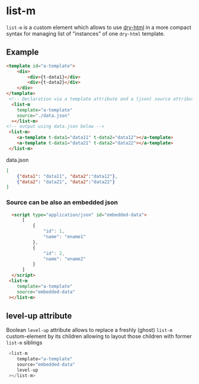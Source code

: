 # list-m

`list-m` is a custom element which allows to use [dry-html](https://github.com/thipages/dry-html) in a more compact syntax for managing list of "instances" of one `dry-html` template.

## Example

```html
<template id="a-template">
    <div>
        <div>{t-data1}</div>
        <div>{t-data2}</div>
    </div>
</template>
 <!-- Declaration via a template attribute and a (json) source attribute -->
  <list-m
    template="a-template"
    source="./data.json"
  ></list-m>
<!-- output using data.json below -->
 <list-m>
    <a-template t-data1="data11" t-data2="data12"></a-template>
    <a-template t-data1="data21" t-data2="data22"></a-template>
 </list-m>
```
data.json
```json
[
    {"data1": "data11", "data2":"data12"},
    {"data2": "data21", "data2":"data22"}
]
```
### Source can be also an embedded json

```html
  <script type="application/json" id="embedded-data">
      [
          {
              "id": 1,
              "name": "ename1"
          },
          {
              "id": 2,
              "name": "ename2"
          }
      ]
  </script>
 <list-m
    template="a-template"
    source="embedded-data"
 ></list-m>
```

## level-up attribute

Boolean `level-up` attribute allows to replace a freshly (ghost) `list-m` custom-element by its children allowing to layout those children with former `list-m` siblings

```javascript
 <list-m
    template="a-template"
    source="embedded-data"
    level-up
 ></list-m>
```

